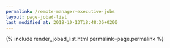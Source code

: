 ```yaml
---
permalink: /remote-manager-executive-jobs
layout: page-jobad-list
last_modified_at: 2018-10-13T18:48:36+0200
---
```

{% include render_jobad_list.html permalink=page.permalink %}
